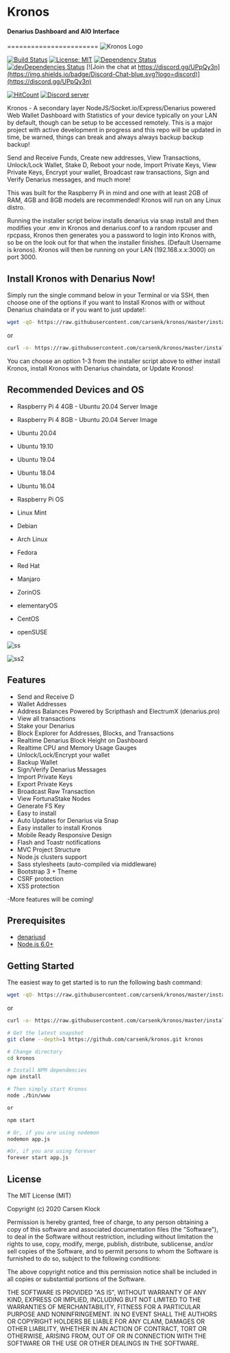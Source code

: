 # Kronos
#### Denarius Dashboard and AIO Interface
=======================
![Kronos Logo](https://user-images.githubusercontent.com/10162347/85915874-88a53900-b808-11ea-9a0f-1b68b7a2e61e.png)

[![Build Status](https://travis-ci.org/carsenk/kronos.svg?branch=master)](https://travis-ci.org/carsenk/kronos) [![License: MIT](https://img.shields.io/badge/License-MIT-blue.svg)](https://github.com/carsenk/kronos) [![Dependency Status](https://david-dm.org/carsenk/kronos/status.svg?style=flat)](https://david-dm.org/carsenk/kronos) [![devDependencies Status](https://david-dm.org/carsenk/kronos/dev-status.svg)](https://david-dm.org/carsenk/kronos?type=dev) [![Join the chat at https://discord.gg/UPpQy3n](https://img.shields.io/badge/Discord-Chat-blue.svg?logo=discord)](https://discord.gg/UPpQy3n)

[![HitCount](http://hits.dwyl.io/carsenk/kronos.svg)](http://hits.dwyl.io/carsenk/kronos)
<a href="https://discord.gg/UPpQy3n"><img src="https://discordapp.com/api/guilds/334361453320732673/embed.png" alt="Discord server" /></a>

Kronos - A secondary layer NodeJS/Socket.io/Express/Denarius powered Web Wallet Dashboard with Statistics of your device typically on your LAN by default, though can be setup to be accessed remotely. This is a major project with active development in progress and this repo will be updated in time, be warned, things can break and always always backup backup backup!

Send and Receive Funds, Create new addresses, View Transactions, Unlock/Lock Wallet, Stake D, Reboot your node, Import Private Keys, View Private Keys, Encrypt your wallet, Broadcast raw transactions, Sign and Verify Denarius messages, and much more!

This was built for the Raspberry Pi in mind and one with at least 2GB of RAM, 4GB and 8GB models are recommended! Kronos will run on any Linux distro.

Running the installer script below installs denarius via snap install and then modifies your .env in Kronos and denarius.conf to a random rpcuser and rpcpass, Kronos then generates you a password to login into Kronos with, so be on the look out for that when the installer finishes. (Default Username is kronos). Kronos will then be running on your LAN (192.168.x.x:3000) on port 3000.

Install Kronos with Denarius Now!
-----------------

Simply run the single command below in your Terminal or via SSH, then choose one of the options if you want to Install Kronos with or without Denarius chaindata or if you want to just update!:

```bash
wget -qO- https://raw.githubusercontent.com/carsenk/kronos/master/installkronos.sh | bash
```
or
```bash
curl -o- https://raw.githubusercontent.com/carsenk/kronos/master/installkronos.sh | bash
```

You can choose an option 1-3 from the installer script above to either install Kronos, install Kronos with Denarius chaindata, or Update Kronos!

Recommended Devices and OS
-----------------
* Raspberry Pi 4 4GB - Ubuntu 20.04 Server Image
* Raspberry Pi 4 8GB - Ubuntu 20.04 Server Image
* Ubuntu 20.04
* Ubuntu 19.10
* Ubuntu 19.04
* Ubuntu 18.04
* Ubuntu 16.04
* Raspberry Pi OS

* Linux Mint
* Debian
* Arch Linux
* Fedora
* Red Hat
* Manjaro
* ZorinOS
* elementaryOS
* CentOS
* openSUSE

![ss](https://user-images.githubusercontent.com/10162347/85916042-00c02e80-b80a-11ea-859f-7f82d17353c9.png)

![ss2](https://user-images.githubusercontent.com/10162347/85649248-e64a5180-b65f-11ea-9efc-91d2d03d6adc.png)


Features
--------

- Send and Receive D
- Wallet Addresses
- Address Balances Powered by Scripthash and ElectrumX (denarius.pro)
- View all transactions
- Stake your Denarius
- Block Explorer for Addresses, Blocks, and Transactions
- Realtime Denarius Block Height on Dashboard
- Realtime CPU and Memory Usage Gauges
- Unlock/Lock/Encrypt your wallet
- Backup Wallet
- Sign/Verify Denarius Messages
- Import Private Keys
- Export Private Keys
- Broadcast Raw Transaction
- View FortunaStake Nodes
- Generate FS Key
- Easy to install
- Auto Updates for Denarius via Snap
- Easy installer to install Kronos
- Mobile Ready Responsive Design
- Flash and Toastr notifications
- MVC Project Structure
- Node.js clusters support
- Sass stylesheets (auto-compiled via middleware)
- Bootstrap 3 + Theme
- CSRF protection
- XSS protection

-More features will be coming!

Prerequisites
-------------

- [denariusd](https://github.com/carsenk/denarius)
- [Node.js 6.0+](http://nodejs.org)

Getting Started
---------------

The easiest way to get started is to run the following bash command:

```bash
wget -qO- https://raw.githubusercontent.com/carsenk/kronos/master/installkronos.sh | bash
```
or
```bash
curl -o- https://raw.githubusercontent.com/carsenk/kronos/master/installkronos.sh | bash
```

```bash
# Get the latest snapshot
git clone --depth=1 https://github.com/carsenk/kronos.git kronos

# Change directory
cd kronos

# Install NPM dependencies
npm install

# Then simply start Kronos
node ./bin/www

or

npm start

# Or, if you are using nodemon
nodemon app.js

#Or, if you are using forever
forever start app.js
```

License
-------

The MIT License (MIT)

Copyright (c) 2020 Carsen Klock

Permission is hereby granted, free of charge, to any person obtaining a copy of this software and associated documentation files (the "Software"), to deal in the Software without restriction, including without limitation the rights to use, copy, modify, merge, publish, distribute, sublicense, and/or sell copies of the Software, and to permit persons to whom the Software is furnished to do so, subject to the following conditions:

The above copyright notice and this permission notice shall be included in all copies or substantial portions of the Software.

THE SOFTWARE IS PROVIDED "AS IS", WITHOUT WARRANTY OF ANY KIND, EXPRESS OR IMPLIED, INCLUDING BUT NOT LIMITED TO THE WARRANTIES OF MERCHANTABILITY, FITNESS FOR A PARTICULAR PURPOSE AND NONINFRINGEMENT. IN NO EVENT SHALL THE AUTHORS OR COPYRIGHT HOLDERS BE LIABLE FOR ANY CLAIM, DAMAGES OR OTHER LIABILITY, WHETHER IN AN ACTION OF CONTRACT, TORT OR OTHERWISE, ARISING FROM, OUT OF OR IN CONNECTION WITH THE SOFTWARE OR THE USE OR OTHER DEALINGS IN THE SOFTWARE.
